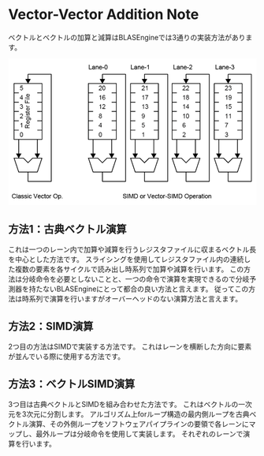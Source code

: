 # Vector-Vector Addition Note

ベクトルとベクトルの加算と減算はBLASEngineでは3通りの実装方法があります。


<div align="center">
  <img src="https://github.com/IAMAl/BLASEngine/blob/main/notes/ExecConcept/figures/VectorOP.png"
       alt="HTML image alt text"
       title="Vector Additon"
       width="600px"
  />
</div>

## 方法1：古典ベクトル演算

これは一つのレーン内で加算や減算を行うレジスタファイルに収まるベクトル長を中心とした方法です。
スライシングを使用してレジスタファイル内の連続した複数の要素を各サイクルで読み出し時系列で加算や減算を行います。
この方法は分岐命令を必要としないことと、一つの命令で演算を実現できるので分岐予測器を持たないBLASEngineにとって都合の良い方法と言えます。
従ってこの方法は時系列で演算を行いますがオーバーヘッドのない演算方法と言えます。

## 方法2：SIMD演算

2つ目の方法はSIMDで実装する方法です。
これはレーンを横断した方向に要素が並んでいる際に使用する方法です。

## 方法3：ベクトルSIMD演算

3つ目は古典ベクトルとSIMDを組み合わせた方法です。
これはベクトルの一次元を3次元に分割します。
アルゴリズム上forループ構造の最内側ループを古典ベクトル演算、その外側ループをソフトウェアパイプラインの要領で各レーンにマップし、最外ループは分岐命令を使用して実装します。
それぞれのレーンで演算を行います。
